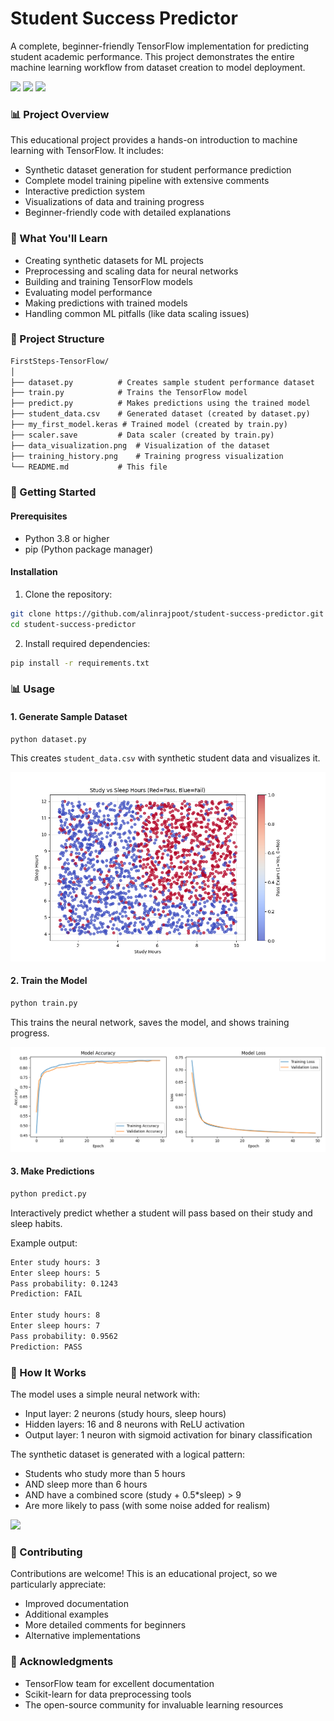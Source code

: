 # Student Success Predictor
A complete, beginner-friendly TensorFlow implementation for predicting student academic performance. This project demonstrates the entire machine learning workflow from dataset creation to model deployment.


![](https://img.shields.io/badge/TensorFlow-2.0+-FF6F00?logo=tensorflow)
![](https://img.shields.io/badge/Python-3.8+-blue?logo=python)
![](https://img.shields.io/badge/License-MIT-green)

### 📊 Project Overview
This educational project provides a hands-on introduction to machine learning with TensorFlow. It includes:

- Synthetic dataset generation for student performance prediction
- Complete model training pipeline with extensive comments
- Interactive prediction system
- Visualizations of data and training progress
- Beginner-friendly code with detailed explanations

### 🎯 What You'll Learn
- Creating synthetic datasets for ML projects
- Preprocessing and scaling data for neural networks
- Building and training TensorFlow models
- Evaluating model performance
- Making predictions with trained models
- Handling common ML pitfalls (like data scaling issues)

### 📁 Project Structure
```txt
FirstSteps-TensorFlow/
│
├── dataset.py          # Creates sample student performance dataset
├── train.py            # Trains the TensorFlow model
├── predict.py          # Makes predictions using the trained model
├── student_data.csv    # Generated dataset (created by dataset.py)
├── my_first_model.keras # Trained model (created by train.py)
├── scaler.save         # Data scaler (created by train.py)
├── data_visualization.png  # Visualization of the dataset
├── training_history.png    # Training progress visualization
└── README.md           # This file
```

### 🚀 Getting Started

#### Prerequisites
- Python 3.8 or higher
- pip (Python package manager)

#### Installation
1. Clone the repository:
```bash
git clone https://github.com/alinrajpoot/student-success-predictor.git
cd student-success-predictor
```

2. Install required dependencies:
```bash
pip install -r requirements.txt
```

### 📊 Usage
#### 1. Generate Sample Dataset
```bash
python dataset.py
```
This creates `student_data.csv` with synthetic student data and visualizes it.

![](https://raw.githubusercontent.com/alinrajpoot/student-success-predictor/424d599f413f55de0c307a184a6de3e931ac9440/data_visualization.png)


#### 2. Train the Model
```bash
python train.py
```
This trains the neural network, saves the model, and shows training progress.

![](https://raw.githubusercontent.com/alinrajpoot/student-success-predictor/424d599f413f55de0c307a184a6de3e931ac9440/training_history.png)


#### 3. Make Predictions
```bash
python predict.py
```
Interactively predict whether a student will pass based on their study and sleep habits.

Example output:

```txt
Enter study hours: 3
Enter sleep hours: 5
Pass probability: 0.1243
Prediction: FAIL

Enter study hours: 8
Enter sleep hours: 7
Pass probability: 0.9562
Prediction: PASS
```


### 🧠 How It Works
The model uses a simple neural network with:
- Input layer: 2 neurons (study hours, sleep hours)
- Hidden layers: 16 and 8 neurons with ReLU activation
- Output layer: 1 neuron with sigmoid activation for binary classification

The synthetic dataset is generated with a logical pattern:
- Students who study more than 5 hours
- AND sleep more than 6 hours
- AND have a combined score (study + 0.5*sleep) > 9
- Are more likely to pass (with some noise added for realism)

<img src="https://i.postimg.cc/1mWSGKJk/Screenshot-from-2025-09-15-03-05-04.png" />

### 🤝 Contributing
Contributions are welcome! This is an educational project, so we particularly appreciate:

- Improved documentation
- Additional examples
- More detailed comments for beginners
- Alternative implementations

### 🙏 Acknowledgments
- TensorFlow team for excellent documentation
- Scikit-learn for data preprocessing tools
- The open-source community for invaluable learning resources
